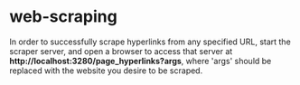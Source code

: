 # web-scraping
In order to successfully scrape hyperlinks from any specified URL, 
start the scraper server, and open a browser to access that server at
**http://localhost:3280/page_hyperlinks?args**, where 'args' should be
replaced with the website you desire to be scraped.
